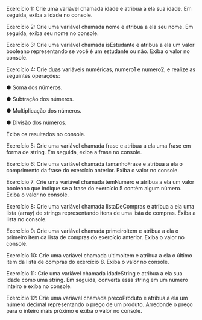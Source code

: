 Exercício 1: Crie uma variável chamada idade e atribua a ela sua idade. Em seguida, exiba a
idade no console.

Exercício 2: Crie uma variável chamada nome e atribua a ela seu nome. Em seguida, exiba
seu nome no console.

Exercício 3: Crie uma variável chamada isEstudante e atribua a ela um valor booleano
representando se você é um estudante ou não. Exiba o valor no console.

Exercício 4: Crie duas variáveis numéricas, numero1 e numero2, e realize as seguintes
operações:

● Soma dos números.

● Subtração dos números.

● Multiplicação dos números.

● Divisão dos números.

Exiba os resultados no console.

Exercício 5: Crie uma variável chamada frase e atribua a ela uma frase em forma de string.
Em seguida, exiba a frase no console.

Exercício 6: Crie uma variável chamada tamanhoFrase e atribua a ela o comprimento da
frase do exercício anterior. Exiba o valor no console.

Exercício 7: Crie uma variável chamada temNumero e atribua a ela um valor booleano que
indique se a frase do exercício 5 contém algum número. Exiba o valor no console.

Exercício 8: Crie uma variável chamada listaDeCompras e atribua a ela uma lista (array) de
strings representando itens de uma lista de compras. Exiba a lista no console.

Exercício 9: Crie uma variável chamada primeiroItem e atribua a ela o primeiro item da lista
de compras do exercício anterior. Exiba o valor no console.

Exercício 10: Crie uma variável chamada ultimoItem e atribua a ela o último item da lista de
compras do exercício 8. Exiba o valor no console.

Exercício 11: Crie uma variável chamada idadeString e atribua a ela sua idade como uma
string. Em seguida, converta essa string em um número inteiro e exiba no console.

Exercício 12: Crie uma variável chamada precoProduto e atribua a ela um número decimal
representando o preço de um produto. Arredonde o preço para o inteiro mais próximo e
exiba o valor no console.
